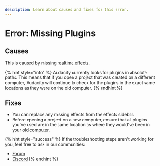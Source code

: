 ```yaml
---
description: Learn about causes and fixes for this error.
---
```


# Error: Missing Plugins

## Causes

This is caused by missing [realtime effects](../../audio-editing/using-realtime-effects.md).&#x20;

{% hint style="info" %}
Audacity currently looks for plugins in absolute paths. This means that if you open a project that was created on a different computer, Audacity will continue to check for the plugins in the exact same locations as they were on the old computer.&#x20;
{% endhint %}

## Fixes

* You can replace any missing effects from the effects sidebar.&#x20;
* Before opening a project on a new computer, ensure that all plugins you've used are in the same location as where they would've been in your old computer.

{% hint style="success" %}
If the troubleshooting steps aren't working for you, feel free to ask in our communities:&#x20;

* [Forum](https://forum.audacityteam.org/)
* [Discord](https://discord.gg/audacity)
{% endhint %}
